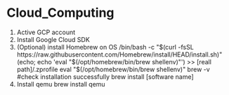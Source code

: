 # Cloud_Computing
1. Active GCP account
2. Install Google Cloud SDK
3. (Optional) install Homebrew on OS
   /bin/bash -c "$(curl -fsSL https://raw.githubusercontent.com/Homebrew/install/HEAD/install.sh)"
 (echo; echo 'eval "$(/opt/homebrew/bin/brew shellenv)"') >> [reall path]/.zprofile
  eval "$(/opt/homebrew/bin/brew shellenv)"
  brew -v #check installation successfully
  brew install [software name]
4. Install qemu
   brew install qemu
   
